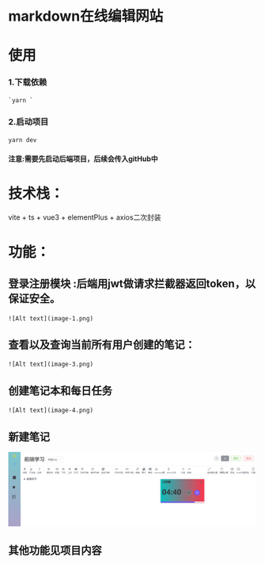 # markdown在线编辑网站
# 使用
   ### 1.下载依赖
    `yarn `
   ### 2.启动项目
   `yarn dev`
   #### __注意__:需要先启动后端项目，后续会传入gitHub中
# 技术栈：
vite + ts + vue3 + elementPlus + axios二次封装
# 功能：
   ## 登录注册模块 :后端用jwt做请求拦截器返回token，以保证安全。
    ![Alt text](image-1.png)
   ## 查看以及查询当前所有用户创建的笔记：
    ![Alt text](image-3.png)
   ## 创建笔记本和每日任务
    ![Alt text](image-4.png)
   ## 新建笔记
   ![Alt text](image-6.png)
   ## 其他功能见项目内容

 

